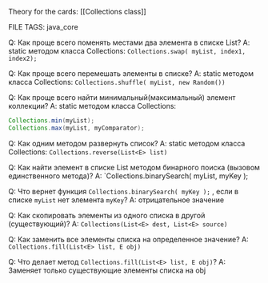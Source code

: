 
Theory for the cards: [[Collections class]]

FILE TAGS: java_core

Q: Как проще всего поменять местами два элемента в списке List?
A: static методом класса Collections: `Collections.swap( myList, index1, index2);`
<!--ID: 1756811522618-->


Q: Как проще всего перемешать элементы в списке?
A: static методом класса Collections: `Collections.shuffle( myList, new Random())`
<!--ID: 1756811522627-->


Q: Как проще всего найти минимальный(максимальный) элемент коллекции?
A:  static методом класса Collections:
```java
Collections.min(myList);
Collections.max(myList, myComparator);
```
<!--ID: 1756811522633-->

Q: Как одним методом развернуть список?
A: static методом класса Collections: `Collections.reverse(List<E> list)`
<!--ID: 1756820382034-->


Q: Как найти элемент в списке List методом бинарного поиска (вызовом единственного метода)?
A: `Collections.binarySearch( myList, myKey );
<!--ID: 1756820382047-->


Q: Что вернет функция `Collections.binarySearch( myKey );` , если в списке `myList` нет элемента `myKey`?
A: отрицательное значение
<!--ID: 1756820382056-->


Q: Как скопировать элементы из одного списка в другой (существующий)?
A: `Collections(List<E> dest, List<E> source)`
<!--ID: 1756820382064-->


Q: Как заменить все элементы списка на определенное значение?
A: `Collections.fill(List<E> list, E obj)`
<!--ID: 1756820382071-->


Q: Что делает метод `Collections.fill(List<E> list, E obj)`?
A: Заменяет только существующие элементы списка на obj
<!--ID: 1756820382078-->
